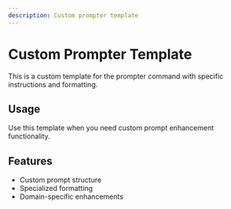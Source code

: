 ```yaml
---
description: Custom prompter template
---
```


# Custom Prompter Template

This is a custom template for the prompter command with specific instructions and formatting.

## Usage

Use this template when you need custom prompt enhancement functionality.

## Features

- Custom prompt structure
- Specialized formatting
- Domain-specific enhancements
